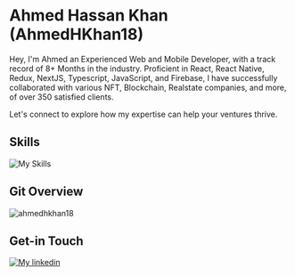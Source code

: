 # Ahmed Hassan Khan (AhmedHKhan18)
Hey, I'm Ahmed an Experienced Web and Mobile Developer, with a track record of 8+ Months in the industry. Proficient in React, React Native, Redux, NextJS, Typescript, JavaScript, and Firebase, I have successfully collaborated with various NFT, Blockchain, Realstate companies, and more, of over 350 satisfied clients.

Let's connect to explore how my expertise can help your ventures thrive.

## Skills
![My Skills](https://skillicons.dev/icons?i=react,nextjs,firebase,nodejs,apollo,graphql,mongodb,express,js,ts,redux,sass,flutter,bootstrap,materialui,netlify,css,html)


## Git Overview
<img align="center" src="https://github-readme-stats.vercel.app/api?username=ahmedhkhan18&show_icons=true" alt="ahmedhkhan18" />

## Get-in Touch

[![My linkedin](https://skillicons.dev/icons?i=linkedin)](https://www.linkedin.com/in/ahmed-hassankhan)
